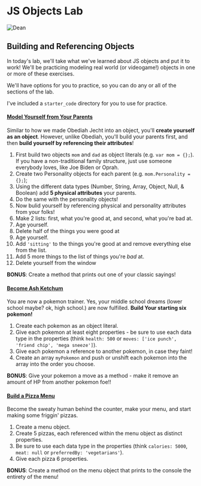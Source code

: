 # JS Objects Lab

![Dean](http://www.sovereignliege.com/archives/howmuch-thumb.jpg)

## Building and Referencing Objects

In today's lab, we'll take what we've learned about JS objects and put it to work! We'll be practicing modeling real world (or videogame!) objects in one or more of these exercises.

We'll have options for you to practice, so you can do any or all of the sections of the lab.

I've included a `starter_code` directory for you to use for practice.

#### <u>Model Yourself from Your Parents</u>

Similar to how we made Obediah Jecht into an object, you'll **create yourself as an object**. However, unlike Obediah, you'll build your parents first, and then **build yourself by referencing their attributes**!

1. First build two objects `mom` and `dad` as object literals (e.g. `var mom = {};`). If you have a non-traditional family structure, just use someone everybody loves, like Joe Biden or Oprah.
2. Create two Personality objects for each parent (e.g. `mom.Personality = {};`);
3. Using the different data types (Number, String, Array, Object, Null, & Boolean) add **5 physical attributes** your parents.
4. Do the same with the personality objects!
5. Now bulid yourself by referencing physical and personality attributes from your folks!
6. Make 2 lists: first, what you're good at, and second, what you're bad at.
7. Age yourself.
8. Delete half of the things you were good at
9. Age yourself.
10. Add `'sitting'` to the things you're good at and remove everything else from the list.
11. Add 5 more things to the list of things you're *bad* at.
12. Delete yourself from the window

**BONUS**: Create a method that prints out one of your classic sayings!

#### <u>Become [Ash Ketchum](http://bulbapedia.bulbagarden.net/wiki/Ash_Ketchum)</u>

You are now a pokemon trainer. Yes, your middle school dreams (lower school maybe? ok, high school.) are now fulfilled. **Build Your starting six pokemon!**

1. Create each pokemon as an object literal.
2. Give each pokemon at least eight properties - be sure to use each data type in the properties (think `health: 500` or `moves: ['ice punch', 'friend chip', 'mega sneeze']`).
3. Give each pokemon a reference to another pokemon, in case they faint!
4. Create an array `myPokemon` and push or unshift each pokemon into the array into the order you choose.

**BONUS**: Give your pokemon a move as a method - make it remove an amount of HP from another pokemon foe!!

#### <u>Build a Pizza Menu</u>

Become the sweaty human behind the counter, make your menu, and start making some friggin' pizzas. 

1. Create a menu object.
2. Create 5 pizzas, each referenced within the menu object as distinct properties.
3. Be sure to use each data type in the properties (think `calories: 5000`, `meat: null` or `preferredBy: 'vegetarians'`).
4. Give each pizza 6 properties.

**BONUS**: Create a method on the menu object that prints to the console the entirety of the menu!
